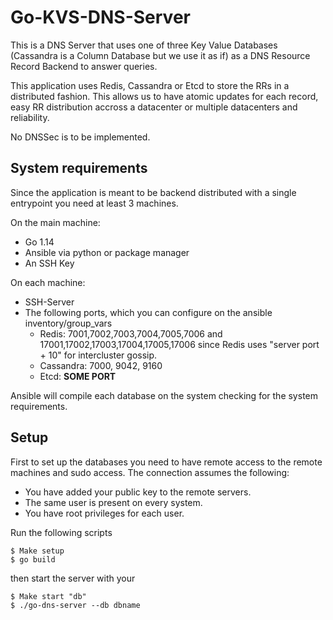 # Go-KVS-DNS-Server

This is a DNS Server that uses one of three Key Value Databases (Cassandra is a Column Database but we use it as if) as a DNS Resource Record Backend to answer queries.

This application uses Redis, Cassandra or Etcd to store the RRs in a distributed fashion. This allows us to have atomic updates for each record, easy RR distribution accross a datacenter or multiple datacenters and reliability. 


No DNSSec is to be implemented.

## System requirements

Since the application is meant to be backend distributed with a single entrypoint you need at least 3 machines.

On the main machine:
* Go 1.14
* Ansible via python or package manager
* An SSH Key

On each machine:
* SSH-Server
* The following ports, which you can configure on the ansible inventory/group_vars
  * Redis: 7001,7002,7003,7004,7005,7006 and 17001,17002,17003,17004,17005,17006 since Redis uses "server port + 10" for intercluster gossip.
  * Cassandra: 7000, 9042, 9160
  * Etcd: **SOME PORT**

Ansible will compile each database on the system checking for the system requirements.

## Setup

First to set up the databases you need to have remote access to the remote machines and sudo access. 
The connection assumes the following:
* You have added your public key to the remote servers.
* The same user is present on every system.
* You have root privileges for each user.

Run the following scripts
```shell
$ Make setup
$ go build
```
then start the server with your
```shell
$ Make start "db"
$ ./go-dns-server --db dbname
```